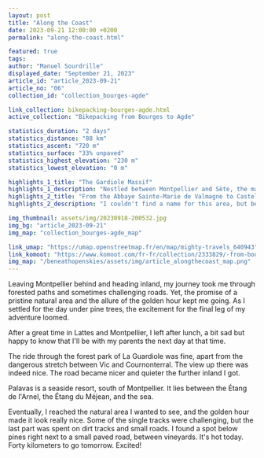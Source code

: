```yaml
---
layout: post
title: "Along the Coast"
date: 2023-09-21 12:00:00 +0200
permalink: "along-the-coast.html"

featured: true
tags:
author: "Manuel Sourdrille"
displayed_date: "September 21, 2023"
article_id: "article_2023-09-21"
article_no: "06"
collection_id: "collection_bourges-agde"

link_collection: bikepacking-bourges-agde.html
active_collection: "Bikepacking from Bourges to Agde"

statistics_duration: "2 days"
statistics_distance: "88 km"
statistics_ascent: "720 m"
statistics_surface: "33% unpaved"
statistics_highest_elevation: "230 m"
statistics_lowest_elevation: "0 m"

highlights_1_title: "The Gardiole Massif"
highlights_1_description: "Nestled between Montpellier and Sète, the massif overlooks the Mediterranean Sea, offering delightful tracks with rewarding vistas."
highlights_2_title: "From the Abbaye Sainte-Marie de Valmagne to Castelnau-de-Guers"
highlights_2_description: "I couldn't find a name for this area, but between the two locations, you'll discover fantastic dirt paths, mountain bike tracks, and winding paved roads set amidst a picturesque landscape of vineyards, pine trees, and meadows."

img_thumbnail: assets/img/20230918-200532.jpg
img_bg: "article_2023-09-21"
img_map: "collection_bourges-agde_map"

link_umap: "https://umap.openstreetmap.fr/en/map/mighty-travels_640943"
link_komoot: "https://www.komoot.com/fr-fr/collection/2333829/-from-bourges-to-agde"
img_map: "/beneathopenskies/assets/img/article_alongthecoast_map.png"
---
```


Leaving Montpellier behind and heading inland, my journey took me through forested paths and sometimes challenging roads. Yet, the promise of a pristine natural area and the allure of the golden hour kept me going. As I settled for the day under pine trees, the excitement for the final leg of my adventure loomed.

After a great time in Lattes and Montpellier, I left after lunch, a bit sad but happy to know that I'll be with my parents the next day at that time.

The ride through the forest park of La Guardiole was fine, apart from the dangerous stretch between Vic and Cournonterral. The view up there was indeed nice. The road became nicer and quieter the further inland I got.

Palavas is a seaside resort, south of Montpellier. It lies between the Étang de l'Arnel, the Étang du Méjean, and the sea.

Eventually, I reached the natural area I wanted to see, and the golden hour made it look really nice. Some of the single tracks were challenging, but the last part was spent on dirt tracks and small roads. I found a spot below pines right next to a small paved road, between vineyards. It's hot today. Forty kilometers to go tomorrow. Excited!

